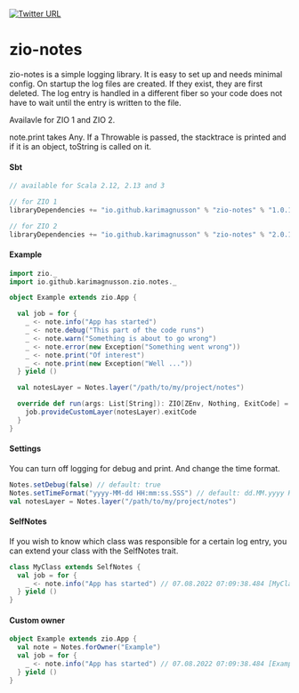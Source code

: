[![Twitter URL](https://img.shields.io/twitter/url/https/twitter.com/bukotsunikki.svg?style=social&label=Follow%20%40kuzminki_lib)](https://twitter.com/kuzminki_lib)

# zio-notes

zio-notes is a simple logging library. It is easy to set up and needs minimal config. On startup the log files are created. If they exist, they are first deleted. The log entry is handled in a different fiber so your code does not have to wait until the entry is written to the file.

Availavle for ZIO 1 and ZIO 2.

note.print takes Any. If a Throwable is passed, the stacktrace is printed and if it is an object, toString is called on it.


#### Sbt
```sbt
// available for Scala 2.12, 2.13 and 3

// for ZIO 1
libraryDependencies += "io.github.karimagnusson" % "zio-notes" % "1.0.1"

// for ZIO 2
libraryDependencies += "io.github.karimagnusson" % "zio-notes" % "2.0.1"
```

#### Example
```scala
import zio._
import io.github.karimagnusson.zio.notes._

object Example extends zio.App {

  val job = for {
    _ <- note.info("App has started")
    _ <- note.debug("This part of the code runs")
    _ <- note.warn("Something is about to go wrong")
    _ <- note.error(new Exception("Something went wrong"))
    _ <- note.print("Of interest")
    _ <- note.print(new Exception("Well ..."))
  } yield ()

  val notesLayer = Notes.layer("/path/to/my/project/notes")

  override def run(args: List[String]): ZIO[ZEnv, Nothing, ExitCode] = {
    job.provideCustomLayer(notesLayer).exitCode
  }
}
```

#### Settings
You can turn off logging for debug and print.
And change the time format.
```scala
Notes.setDebug(false) // default: true
Notes.setTimeFormat("yyyy-MM-dd HH:mm:ss.SSS") // default: dd.MM.yyyy HH:mm:ss.SSS
val notesLayer = Notes.layer("/path/to/my/project/notes")
```

#### SelfNotes
If you wish to know which class was responsible for a certain log entry, you can extend your class with the SelfNotes trait.
```scala
class MyClass extends SelfNotes {
  val job = for {
    _ <- note.info("App has started") // 07.08.2022 07:09:38.484 [MyClass] App has started
  } yield ()
}
```

#### Custom owner
```scala
object Example extends zio.App {
  val note = Notes.forOwner("Example")
  val job = for {
    _ <- note.info("App has started") // 07.08.2022 07:09:38.484 [Example] App has started
  } yield ()
}
```


